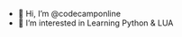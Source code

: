 - 👋 Hi, I’m @codecamponline
- 👀 I’m interested in Learning Python & LUA


<!---
codecamponline/codecamponline is a ✨ special ✨ repository because its `README.md` (this file) appears on your GitHub profile.
You can click the Preview link to take a look at your changes.
--->
